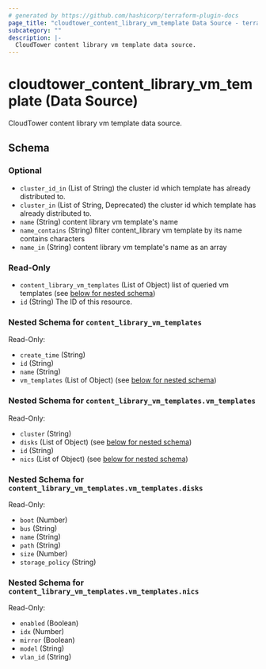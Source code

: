 ```yaml
---
# generated by https://github.com/hashicorp/terraform-plugin-docs
page_title: "cloudtower_content_library_vm_template Data Source - terraform-provider-cloudtower"
subcategory: ""
description: |-
  CloudTower content library vm template data source.
---
```


# cloudtower_content_library_vm_template (Data Source)

CloudTower content library vm template data source.



<!-- schema generated by tfplugindocs -->
## Schema

### Optional

- `cluster_id_in` (List of String) the cluster id which template has already distributed to.
- `cluster_in` (List of String, Deprecated) the cluster id which template has already distributed to.
- `name` (String) content library vm template's name
- `name_contains` (String) filter content_library vm template by its name contains characters
- `name_in` (String) content library vm template's name as an array

### Read-Only

- `content_library_vm_templates` (List of Object) list of queried vm templates (see [below for nested schema](#nestedatt--content_library_vm_templates))
- `id` (String) The ID of this resource.

<a id="nestedatt--content_library_vm_templates"></a>
### Nested Schema for `content_library_vm_templates`

Read-Only:

- `create_time` (String)
- `id` (String)
- `name` (String)
- `vm_templates` (List of Object) (see [below for nested schema](#nestedobjatt--content_library_vm_templates--vm_templates))

<a id="nestedobjatt--content_library_vm_templates--vm_templates"></a>
### Nested Schema for `content_library_vm_templates.vm_templates`

Read-Only:

- `cluster` (String)
- `disks` (List of Object) (see [below for nested schema](#nestedobjatt--content_library_vm_templates--vm_templates--disks))
- `id` (String)
- `nics` (List of Object) (see [below for nested schema](#nestedobjatt--content_library_vm_templates--vm_templates--nics))

<a id="nestedobjatt--content_library_vm_templates--vm_templates--disks"></a>
### Nested Schema for `content_library_vm_templates.vm_templates.disks`

Read-Only:

- `boot` (Number)
- `bus` (String)
- `name` (String)
- `path` (String)
- `size` (Number)
- `storage_policy` (String)


<a id="nestedobjatt--content_library_vm_templates--vm_templates--nics"></a>
### Nested Schema for `content_library_vm_templates.vm_templates.nics`

Read-Only:

- `enabled` (Boolean)
- `idx` (Number)
- `mirror` (Boolean)
- `model` (String)
- `vlan_id` (String)

